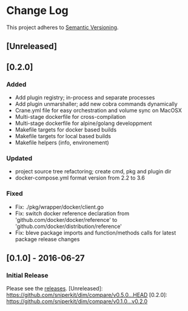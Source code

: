# Change Log

This project adheres to [Semantic Versioning](http://semver.org/).

## [Unreleased]

## [0.2.0]
### Added
- Add plugin registry; in-process and separate processes
- Add plugin unmarshaller; add new cobra commands dynamically
- Crane.yml file for easy orchestration and volume sync on MacOSX
- Multi-stage dockerfile for cross-compilation
- Multi-stage dockerfile for alpine/golang developpment
- Makefile targets for docker based builds
- Makefile targets for local based builds
- Makefile helpers (info, environement)

### Updated
- project source tree refactoring; create cmd, pkg and plugin dir
- docker-compose.yml format version from 2.2 to 3.6

### Fixed
- Fix: ./pkg/wrapper/docker/client.go
- Fix: switch docker reference declaration from 'github.com/docker/docker/reference' to 'github.com/docker/distribution/reference'
- Fix: bleve package imports and function/methods calls for latest package release changes

## [0.1.0] - 2016-06-27
### Initial Release

Please see the [releases](https://github.com/sniperkit/dim/releases).
[Unreleased]: https://github.com/sniperkit/dim/compare/v0.5.0...HEAD
[0.2.0]: https://github.com/sniperkit/dim/compare/v0.1.0...v0.2.0